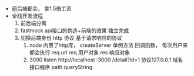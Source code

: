 - 前后端都会， 拿1.5倍工资
- 全栈开发流程  
    1. 前后端分离
    2. fastmock api接口的伪造+前端的效果 
        独立完成
    3. 切换后端身份
        http 协议   基于请求响应的协议  
        1. node 内置了http库， 
            createServer 单例方法
            回调函数， 每次用户来都会执行 
            req.url  req 用户对象
            res  响应对象 
        2. 3000 listen 
            http://localhost  :3000 /detail?id=1
            协议127.0.0.1 域名 接口程序 path queryString
